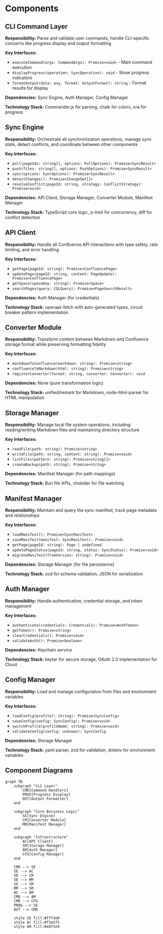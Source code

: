 # Components

## CLI Command Layer

**Responsibility:** Parse and validate user commands, handle CLI-specific concerns like progress display and output formatting

**Key Interfaces:**
- `executeCommand(args: CommandArgs): Promise<void>` - Main command execution
- `displayProgress(operation: SyncOperation): void` - Show progress indicators
- `formatOutput(data: any, format: OutputFormat): string` - Format results for display

**Dependencies:** Sync Engine, Auth Manager, Config Manager

**Technology Stack:** Commander.js for parsing, chalk for colors, ora for progress

## Sync Engine

**Responsibility:** Orchestrate all synchronization operations, manage sync state, detect conflicts, and coordinate between other components

**Key Interfaces:**
- `pull(pageIds: string[], options: PullOptions): Promise<SyncResult>`
- `push(files: string[], options: PushOptions): Promise<SyncResult>`
- `sync(options: SyncOptions): Promise<SyncResult>`
- `detectChanges(): Promise<ChangeSet[]>`
- `resolveConflict(pageId: string, strategy: ConflictStrategy): Promise<void>`

**Dependencies:** API Client, Storage Manager, Converter Module, Manifest Manager

**Technology Stack:** TypeScript core logic, p-limit for concurrency, diff for conflict detection

## API Client

**Responsibility:** Handle all Confluence API interactions with type safety, rate limiting, and error handling

**Key Interfaces:**
- `getPage(pageId: string): Promise<ConfluencePage>`
- `updatePage(pageId: string, content: PageUpdate): Promise<ConfluencePage>`
- `getSpace(spaceKey: string): Promise<Space>`
- `searchPages(query: CQLQuery): Promise<PageSearchResult>`

**Dependencies:** Auth Manager (for credentials)

**Technology Stack:** openapi-fetch with auto-generated types, circuit breaker pattern implementation

## Converter Module

**Responsibility:** Transform content between Markdown and Confluence storage format while preserving formatting fidelity

**Key Interfaces:**
- `markdownToConfluence(markdown: string): Promise<string>`
- `confluenceToMarkdown(html: string): Promise<string>`
- `registerConverter(format: string, converter: Converter): void`

**Dependencies:** None (pure transformation logic)

**Technology Stack:** unified/remark for Markdown, node-html-parser for HTML manipulation

## Storage Manager

**Responsibility:** Manage local file system operations, including reading/writing Markdown files and maintaining directory structure

**Key Interfaces:**
- `readFile(path: string): Promise<string>`
- `writeFile(path: string, content: string): Promise<void>`
- `listFiles(pattern: string): Promise<string[]>`
- `createBackup(path: string): Promise<string>`

**Dependencies:** Manifest Manager (for path mappings)

**Technology Stack:** Bun file APIs, chokidar for file watching

## Manifest Manager

**Responsibility:** Maintain and query the sync manifest, track page metadata and relationships

**Key Interfaces:**
- `loadManifest(): Promise<SyncManifest>`
- `saveManifest(manifest: SyncManifest): Promise<void>`
- `getPage(pageId: string): Page | undefined`
- `updatePageStatus(pageId: string, status: SyncStatus): Promise<void>`
- `migrateManifest(fromVersion: string): Promise<void>`

**Dependencies:** Storage Manager (for file persistence)

**Technology Stack:** zod for schema validation, JSON for serialization

## Auth Manager

**Responsibility:** Handle authentication, credential storage, and token management

**Key Interfaces:**
- `authenticate(credentials: Credentials): Promise<AuthToken>`
- `getToken(): Promise<string>`
- `clearCredentials(): Promise<void>`
- `validateAuth(): Promise<boolean>`

**Dependencies:** Keychain service

**Technology Stack:** keytar for secure storage, OAuth 2.0 implementation for Cloud

## Config Manager

**Responsibility:** Load and manage configuration from files and environment variables

**Key Interfaces:**
- `loadConfig(profile?: string): Promise<SyncConfig>`
- `saveConfig(config: SyncConfig): Promise<void>`
- `switchProfile(profileName: string): Promise<void>`
- `validateConfig(config: unknown): SyncConfig`

**Dependencies:** Storage Manager

**Technology Stack:** yaml parser, zod for validation, dotenv for environment variables

## Component Diagrams

```mermaid
graph TB
    subgraph "CLI Layer"
        CMD[Command Handlers]
        PROG[Progress Display]
        OUT[Output Formatter]
    end

    subgraph "Core Business Logic"
        SE[Sync Engine]
        CM[Converter Module]
        MM[Manifest Manager]
    end

    subgraph "Infrastructure"
        AC[API Client]
        SM[Storage Manager]
        AM[Auth Manager]
        CFG[Config Manager]
    end

    CMD --> SE
    SE --> AC
    SE --> CM
    SE --> MM
    SE --> SM
    MM --> SM
    AC --> AM
    CMD --> AM
    CMD --> CFG
    PROG --> SE
    OUT --> CMD

    style SE fill:#fff3e0
    style AC fill:#f3e5f5
    style AM fill:#e8f5e9
```
